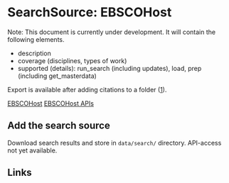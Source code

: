# SearchSource: EBSCOHost

Note: This document is currently under development. It will contain the following elements.

- description
- coverage (disciplines, types of work)
- supported (details): run_search (including updates), load,  prep (including get_masterdata)

Export is available after adding citations to a folder ([1](https://connect.ebsco.com/s/article/How-to-Use-the-Export-Manager?language=en_US)).

[EBSCOHost](https://search.ebscohost.com/)
[EBSCOHost APIs](https://developer.ebsco.com/getting-started/available-apis)

## Add the search source

Download search results and store in `data/search/` directory. API-access not yet available.

## Links
